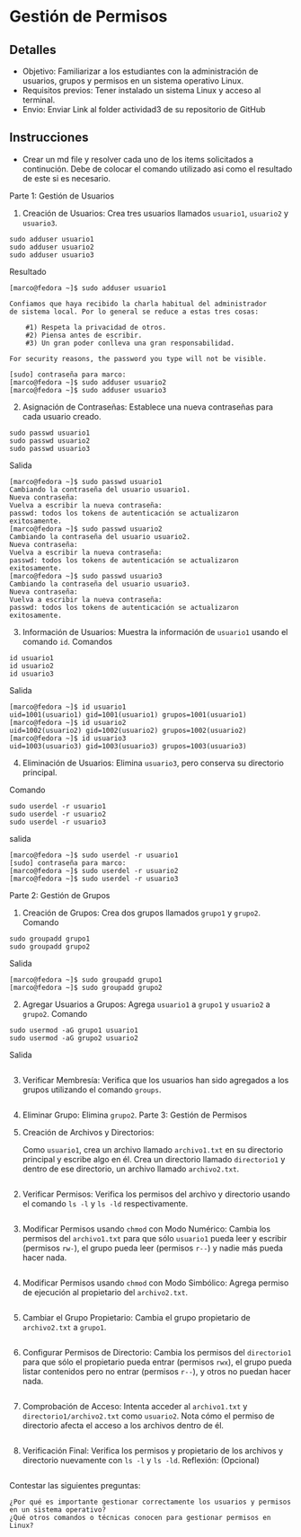 # Gestión de Permisos
## Detalles

- Objetivo: Familiarizar a los estudiantes con la administración de usuarios, grupos y permisos en un sistema operativo Linux.
- Requisitos previos: Tener instalado un sistema Linux y acceso al terminal.
- Envio: Enviar Link al folder actividad3 de su repositorio de GitHub

## Instrucciones

- Crear un md file y resolver cada uno de los items solicitados a continución. Debe de colocar el comando utilizado asi como el resultado de este si es necesario. 

Parte 1: Gestión de Usuarios

1. Creación de Usuarios: Crea tres usuarios llamados `usuario1`, `usuario2` y `usuario3`.

~~~
sudo adduser usuario1
sudo adduser usuario2
sudo adduser usuario3
~~~

Resultado
~~~
[marco@fedora ~]$ sudo adduser usuario1

Confiamos que haya recibido la charla habitual del administrador
de sistema local. Por lo general se reduce a estas tres cosas:

    #1) Respeta la privacidad de otros.
    #2) Piensa antes de escribir.
    #3) Un gran poder conlleva una gran responsabilidad.

For security reasons, the password you type will not be visible.

[sudo] contraseña para marco: 
[marco@fedora ~]$ sudo adduser usuario2
[marco@fedora ~]$ sudo adduser usuario3
~~~


2. Asignación de Contraseñas: Establece una nueva contraseñas para cada usuario creado.
~~~
sudo passwd usuario1
sudo passwd usuario2
sudo passwd usuario3
~~~
Salida
~~~
[marco@fedora ~]$ sudo passwd usuario1
Cambiando la contraseña del usuario usuario1.
Nueva contraseña: 
Vuelva a escribir la nueva contraseña: 
passwd: todos los tokens de autenticación se actualizaron exitosamente.
[marco@fedora ~]$ sudo passwd usuario2
Cambiando la contraseña del usuario usuario2.
Nueva contraseña: 
Vuelva a escribir la nueva contraseña: 
passwd: todos los tokens de autenticación se actualizaron exitosamente.
[marco@fedora ~]$ sudo passwd usuario3
Cambiando la contraseña del usuario usuario3.
Nueva contraseña: 
Vuelva a escribir la nueva contraseña: 
passwd: todos los tokens de autenticación se actualizaron exitosamente.
~~~


3. Información de Usuarios: Muestra la información de `usuario1` usando el comando `id`.
Comandos
~~~
id usuario1
id usuario2
id usuario3
~~~
Salida
~~~
[marco@fedora ~]$ id usuario1
uid=1001(usuario1) gid=1001(usuario1) grupos=1001(usuario1)
[marco@fedora ~]$ id usuario2
uid=1002(usuario2) gid=1002(usuario2) grupos=1002(usuario2)
[marco@fedora ~]$ id usuario3
uid=1003(usuario3) gid=1003(usuario3) grupos=1003(usuario3)
~~~

4. Eliminación de Usuarios: Elimina `usuario3`, pero conserva su directorio principal.

Comando
~~~
sudo userdel -r usuario1
sudo userdel -r usuario2
sudo userdel -r usuario3
~~~
salida
~~~
[marco@fedora ~]$ sudo userdel -r usuario1
[sudo] contraseña para marco: 
[marco@fedora ~]$ sudo userdel -r usuario2
[marco@fedora ~]$ sudo userdel -r usuario3
~~~


Parte 2: Gestión de Grupos

1. Creación de Grupos: Crea dos grupos llamados `grupo1` y `grupo2`.
Comando
~~~
sudo groupadd grupo1
sudo groupadd grupo2
~~~
Salida
~~~
[marco@fedora ~]$ sudo groupadd grupo1
[marco@fedora ~]$ sudo groupadd grupo2
~~~


2. Agregar Usuarios a Grupos: Agrega `usuario1` a `grupo1` y `usuario2` a `grupo2`.
Comando
~~~
sudo usermod -aG grupo1 usuario1
sudo usermod -aG grupo2 usuario2
~~~
Salida
~~~
~~~

3. Verificar Membresía: Verifica que los usuarios han sido agregados a los grupos utilizando el comando `groups`.

~~~
~~~

4. Eliminar Grupo: Elimina `grupo2`.
Parte 3: Gestión de Permisos

1. Creación de Archivos y Directorios:

    Como `usuario1`, crea un archivo llamado `archivo1.txt` en su directorio principal y escribe algo en él.
    Crea un directorio llamado `directorio1` y dentro de ese directorio, un archivo llamado `archivo2.txt`.

~~~
~~~

2. Verificar Permisos: Verifica los permisos del archivo y directorio usando el comando `ls -l` y `ls -ld` respectivamente.

~~~
~~~


3. Modificar Permisos usando `chmod` con Modo Numérico: Cambia los permisos del `archivo1.txt` para que sólo `usuario1` pueda leer y escribir (permisos `rw-`), el grupo pueda leer (permisos `r--`) y nadie más pueda hacer nada.

~~~
~~~


4. Modificar Permisos usando `chmod` con Modo Simbólico: Agrega permiso de ejecución al propietario del `archivo2.txt`.

~~~
~~~



5. Cambiar el Grupo Propietario: Cambia el grupo propietario de `archivo2.txt` a `grupo1`.
~~~
~~~


6. Configurar Permisos de Directorio: Cambia los permisos del `directorio1` para que sólo el propietario pueda entrar (permisos `rwx`), el grupo pueda listar contenidos pero no entrar (permisos `r--`), y otros no puedan hacer nada.

~~~
~~~

7. Comprobación de Acceso: Intenta acceder al `archivo1.txt` y `directorio1/archivo2.txt` como `usuario2`. Nota cómo el permiso de directorio afecta el acceso a los archivos dentro de él.

~~~
~~~

8. Verificación Final: Verifica los permisos y propietario de los archivos y directorio nuevamente con `ls -l` y `ls -ld`.
Reflexión: (Opcional)

~~~
~~~

Contestar las siguientes preguntas:

    ¿Por qué es importante gestionar correctamente los usuarios y permisos en un sistema operativo?
    ¿Qué otros comandos o técnicas conocen para gestionar permisos en Linux?

